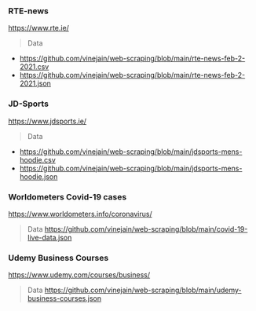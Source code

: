 ### RTE-news
https://www.rte.ie/
> Data
- https://github.com/vinejain/web-scraping/blob/main/rte-news-feb-2-2021.csv
- https://github.com/vinejain/web-scraping/blob/main/rte-news-feb-2-2021.json

### JD-Sports
https://www.jdsports.ie/
> Data
- https://github.com/vinejain/web-scraping/blob/main/jdsports-mens-hoodie.csv
- https://github.com/vinejain/web-scraping/blob/main/jdsports-mens-hoodie.json


### Worldometers Covid-19 cases
https://www.worldometers.info/coronavirus/
> Data
https://github.com/vinejain/web-scraping/blob/main/covid-19-live-data.json

### Udemy Business Courses
https://www.udemy.com/courses/business/
> Data
https://github.com/vinejain/web-scraping/blob/main/udemy-business-courses.json

